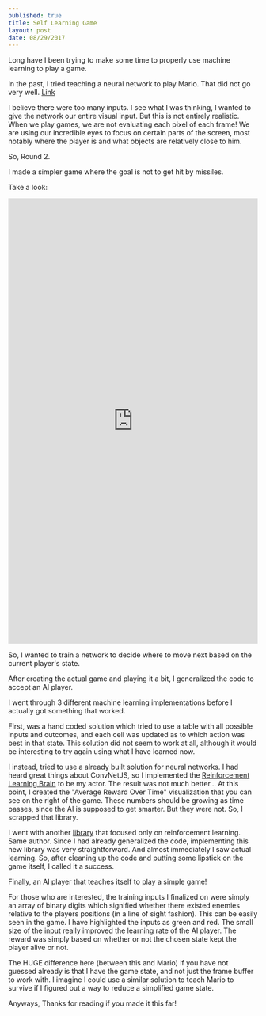 ```yaml
---
published: true
title: Self Learning Game
layout: post
date: 08/29/2017
---
```


Long have I been trying to make some time to properly use machine learning to
play a game.

In the past, I tried teaching a neural network to play Mario. That did not go very well. [Link](http://richard.vanderdys.blog/posts/stupid-mario.html)

I believe there were too many inputs. I see what I was thinking, I wanted to give the network our entire visual input. But this is not entirely realistic. When we play games, we are not evaluating each pixel of each frame! We are using our incredible eyes to focus on certain parts of the screen, most notably where the player is and what objects are relatively close to him.

So, Round 2.

I made a simpler game where the goal is not to get hit by missiles.

Take a look:

<iframe width="100%" height="900" src="https://dijs.github.io/ai-dodger/" allowfullscreen="allowfullscreen" frameborder="0"></iframe>

So, I wanted to train a network to decide where to move next based on the current player's state.

After creating the actual game and playing it a bit, I generalized the code to
accept an AI player.

I went through 3 different machine learning implementations before I actually got something that worked.

First, was a hand coded solution which tried to use a table with all possible
inputs and outcomes, and each cell was updated as to which action was best in that state. This solution did not seem to work at all, although it would be interesting to try again using what I have learned now.

I instead, tried to use a already built solution for neural networks. I had heard great things about ConvNetJS, so I implemented the [Reinforcement Learning Brain](http://cs.stanford.edu/people/karpathy/convnetjs/demo/rldemo.html) to be my actor. The result was not much better... At this point, I created the "Average Reward Over Time" visualization that you can see on the right of the game. These numbers should be growing as time passes, since the AI is supposed to get smarter. But they were not. So, I scrapped that library.

I went with another [library](http://cs.stanford.edu/people/karpathy/reinforcejs/) that focused only on reinforcement learning. Same author. Since I had already generalized the code, implementing this new library was very straightforward. And almost immediately I saw actual learning. So, after cleaning up the code and putting some lipstick on the game itself, I called it a success.

Finally, an AI player that teaches itself to play a simple game!

For those who are interested, the training inputs I finalized on were simply an array of binary digits which signified whether there existed enemies relative to the players positions (in a line of sight fashion). This can be easily seen in the game. I have highlighted the inputs as green and red. The small size of the input really improved the learning rate of the AI player. The reward was simply based on whether or not the chosen state kept the player alive or not.

The HUGE difference here (between this and Mario) if you have not guessed already is that I have the game state, and not just the frame buffer to work with. I imagine I could use a similar solution to teach Mario to survive if I figured out a way to reduce a simplified game state.

Anyways, Thanks for reading if you made it this far!
